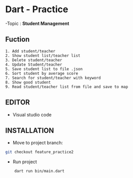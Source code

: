 # Dart - Practice

-Topic : **Student Management**

## Fuction

    1. Add student/teacher
    2. Show student list/teacher list
    3. Delete student/teacher
    4. Update Student/teacher
    5. Save student list to file .json
    6. Sort student by average score
    7. Search for student/teacher with keyword
    8. Show good student
    9. Read student/teacher list from file and save to map

## EDITOR

- Visual studio code

## INSTALLATION

- Move to project branch: 

```bash 
git checkout feature_practice2
 ```

- Run project
```bash 
    dart run bin/main.dart
```




